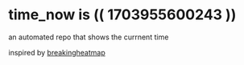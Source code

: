# time_now is (( 1703955600243 ))

an automated repo that shows the currnent time

inspired by [breakingheatmap](https://github.com/breakingheatmap/breakingheatmap)